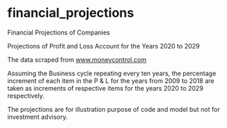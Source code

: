 # financial_projections
Financial Projections of Companies 


Projections of Profit and Loss Account for the Years 2020 to 2029


The data scraped from www.moneycontrol.com

Assuming the Business cycle repeating every ten years, the percentage increment of each item in the P & L for the years from 2009 to 2018 are taken as increments of respective items for the years 2020 to 2029 respectively.

The projections are for illustration purpose of code and model but not for investment advisory.

